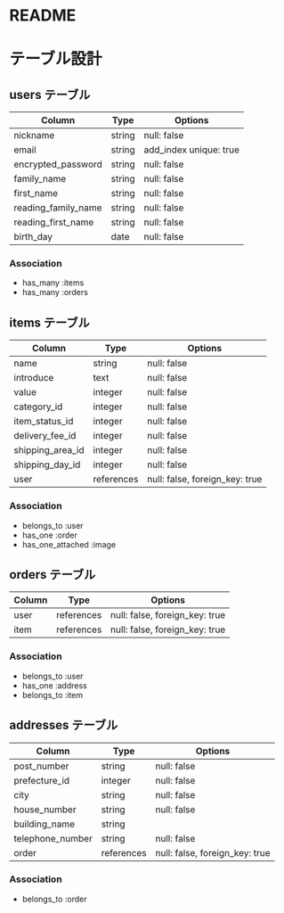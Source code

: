 # README
# テーブル設計

## users テーブル

| Column              | Type    | Options                |
| ------------------- | ------- | ---------------------- |
| nickname            | string  | null: false            |
| email               | string  | add_index unique: true |
| encrypted_password  | string  | null: false            |
| family_name         | string  | null: false            |
| first_name          | string  | null: false            |
| reading_family_name | string  | null: false            |
| reading_first_name  | string  | null: false            |
| birth_day           | date    | null: false            |


### Association
- has_many :items
- has_many :orders

## items テーブル

| Column           | Type       | Options                        |
| ---------------- | ---------- | -------------------------------|
| name             | string     | null: false                    |
| introduce        | text       | null: false                    |
| value            | integer    | null: false                    |
| category_id      | integer    | null: false                    |
| item_status_id   | integer    | null: false                    |
| delivery_fee_id  | integer    | null: false                    |
| shipping_area_id | integer    | null: false                    |
| shipping_day_id  | integer    | null: false                    |
| user             | references | null: false, foreign_key: true |

### Association
- belongs_to :user
- has_one :order
- has_one_attached :image


## orders テーブル

| Column | Type       | Options                        |
| ------ | ---------- | ------------------------------ |
| user   | references | null: false, foreign_key: true |
| item   | references | null: false, foreign_key: true |

### Association
- belongs_to :user
- has_one :address
- belongs_to :item

## addresses テーブル

| Column           | Type       | Options                        |
| -----------------| ---------- | -------------------------------|
| post_number      | string     | null: false                    |
| prefecture_id    | integer    | null: false                    |
| city             | string     | null: false                    |
| house_number     | string     | null: false                    |
| building_name    | string     |                                |
| telephone_number | string     | null: false                    |
| order            | references | null: false, foreign_key: true |

### Association
- belongs_to :order